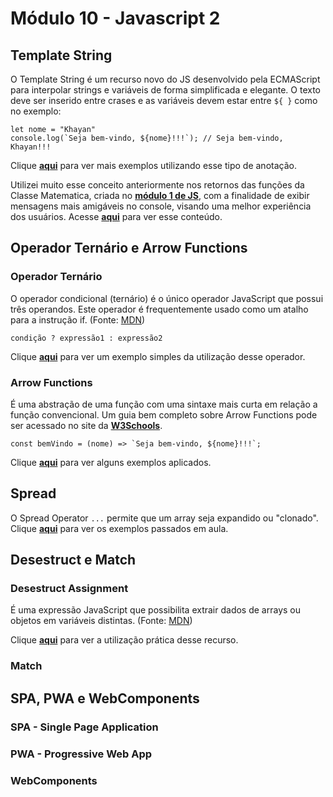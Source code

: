 # Módulo 10 - Javascript 2

## Template String

O Template String  é um recurso novo do JS desenvolvido pela ECMAScript para interpolar strings e variáveis de forma simplificada e elegante. O texto deve ser inserido entre crases e as variáveis devem estar entre `${ }` como no exemplo:

    let nome = "Khayan"
    console.log(`Seja bem-vindo, ${nome}!!!`); // Seja bem-vindo, Khayan!!!

Clique **[aqui](template-string.js)** para ver mais exemplos utilizando esse tipo de anotação.

Utilizei muito esse conceito anteriormente nos retornos das funções da Classe Matematica, criada no **[módulo 1 de JS](..\modulo-09-javascript-1)**, com a finalidade de exibir mensagens mais amigáveis no console, visando uma melhor experiência dos usuários. Acesse **[aqui](..\modulo-09-javascript-1\classe.js)** para ver esse conteúdo.


## Operador Ternário e Arrow Functions


### Operador Ternário

O operador condicional (ternário) é o único operador JavaScript que possui três operandos. Este operador é frequentemente usado como um atalho para a instrução if. (Fonte: [MDN](https://developer.mozilla.org/pt-BR/docs/Web/JavaScript/Reference/Operators/Operador_Condicional))

    condição ? expressão1 : expressão2

Clique **[aqui](ternario.js)** para ver um exemplo simples da utilização desse operador.


### Arrow Functions

É uma abstração de uma função com uma sintaxe mais curta em relação a função convencional. Um guia bem completo sobre Arrow Functions pode ser acessado no site da **[W3Schools](https://www.w3schools.com/js/js_arrow_function.asp)**.

    const bemVindo = (nome) => `Seja bem-vindo, ${nome}!!!`;

Clique **[aqui](arrow-function.js)** para ver alguns exemplos aplicados.

## Spread

O Spread Operator `...` permite que um array seja expandido ou "clonado". Clique **[aqui](spread.js)** para ver os exemplos passados em aula.

## Desestruct e Match

### Desestruct Assignment
 
É uma expressão JavaScript que possibilita extrair dados de arrays ou objetos em variáveis distintas. (Fonte: [MDN](https://developer.mozilla.org/pt-BR/docs/Web/JavaScript/Reference/Operators/Atribuicao_via_desestruturacao))

Clique **[aqui](desestruct.js)** para ver a utilização prática desse recurso.


### Match



## SPA, PWA e WebComponents

### SPA - Single Page Application

### PWA - Progressive Web App

### WebComponents